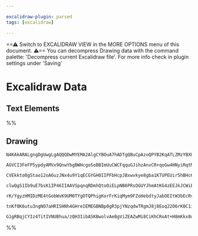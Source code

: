 ```yaml
---

excalidraw-plugin: parsed
tags: [excalidraw]

---
```

==⚠  Switch to EXCALIDRAW VIEW in the MORE OPTIONS menu of this document. ⚠== You can decompress Drawing data with the command palette: 'Decompress current Excalidraw file'. For more info check in plugin settings under 'Saving'


# Excalidraw Data

## Text Elements
%%
## Drawing
```compressed-json
N4KAkARALgngDgUwgLgAQQQDwMYEMA2AlgCYBOuA7hADTgQBuCpAzoQPYB2KqATLZMzYBXUtiRoIACyhQ4zZAHoFAc0JRJQgEYA6bGwC2CgF7N6hbEcK4OCtptbErHALRY8RMpWdx8Q1TdIEfARcZgRmBShcZQUebQBGABZtAAYaOiCEfQQOKGZuAG1wMFAwMugsKG4IQB4NwAR96Vl5JQpW7RhhKC0EXQMFAAEANUJmIQIABQBpAFl0ssgAM04o

AGVCI3FeFP5ypdyAMVx9QnwYbgBWHcgoSoBBImUuCWCFqquGJihzAnvCR+qoGw4HNyiRqtMAHKDZQALQAkgB2c4g67wTYVTBvYqQTDcZw8RIATneZzQ8R4AGZtISEQA2c60niXbEQCgkdTcCmE5KJXnxAAcFIpRNpKW570kCD+0m4TPe1mUwW42xZzCgpDYAGsEABhNj4NikaoAYniCDNZpREE0uGwmuUGqEHGIeoNRok6uszDguECuStCxO+BWs

CVEkkto0gStao12oA6uzJNx4u9Y1qECGYGH0IIPFbHcpJBxwvkye8gba1KTUPEUir5hBHc6S8wy6gOEJ8Pg0wgEMRZdzEqmWYwWOwnqhmY2x6xOBDOGJuIlzvzuTx+Sv3kI4MRcDcB2SkYkCbT4hT+edCQ3QcwACKZA/cdVCBDvB3COBw4jtgoAXXeTRhGdABRYJslyX8AJZIgOE1apGjkRQFFaCh2k6bpekMIYRjGfAplmd4DTtftuAWAgwnePR

clwQgS1Ib9uE7bsK1IP46IIAAVSpqnqRDmhQtoOiELpNB6PRsOGUYJhmAtKG4zEEJkJCWiEjCxKwgYpLwgirVghAAAkpSLKoyW0OUWVwES2AAJXCdZNhfN8WTo4gsGqXA0mKABfcBoMgXA4DgEN902UprklbJqgeGUdgYQgEAoAAhW17WbF19UNE0Fhy3KQQgbARD9KA4RufQQzjXVMvddBTXNer8sK0hitKrIUrtD8nQyt0AXIDhvV9HIsXKJqW

rK/YgyzHMIDzME4tGobWvK9UM0TYgOTQPhigKorFrKiqMym9FZoHebdtyJabOEItW3bEcRvOkqyoAeR9bBqxTeszuavasn2ZZDmOU4Lm+sa/uWNYNllG8dp+i6yoUqBfn+Z4EFeRrHqWkLSCR5q2AoSVcEPDsux7baFvhrIQOdW48YJkJiYgX0NSoUHfv0WmWc4tFqnS/LmGwDVuwADW4WkLzigWhfwABNTlRWpOkGQs8ojDYAxuHCyB6AIV8Ux8

tnKf0K6utu3ngNO7aHRISHNh4GHreIEMEGBNBp0gR3pjYNzqdwTRgmJ8j8Eoq22O6rK0C1iAkv1RnSGUG0AAoeHiBFqF4VP05TtPUBSbRzgASitOzlC7X1eYT3Bk4pbZeBrrP69z/Oi4N8nHoO7VXq+Th22YsndnIbI7OdJg6OUTWWRyP2A+fUhXyoohXdQJz3g4I5HLn5zG06fTZ9fVvyjsAArBBsDyFY17gL2fbX/3SLQIOQ/KW0vkYTj1fwCf

G1gRBqjCYIz4TitIVNUBhua/zQH3IibASKBwolvAeBgViZEAZwMi8CiKhCRoAt+H8mKkx8uAby/AICBmCO2YAvlvJAA=
```
%%